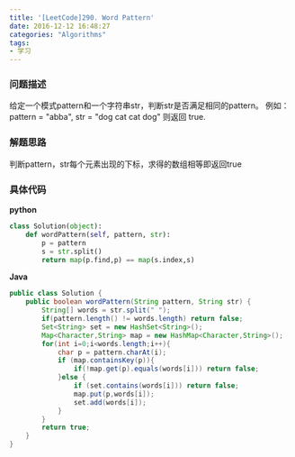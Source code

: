 ```yaml
---
title: '[LeetCode]290. Word Pattern'
date: 2016-12-12 16:48:27
categories: "Algorithms"
tags:
- 学习
---
```

### 问题描述 ###
给定一个模式pattern和一个字符串str，判断str是否满足相同的pattern。
例如：
pattern = "abba", str = "dog cat cat dog" 则返回 true.
<!-- more -->

### 解题思路 ###
判断pattern，str每个元素出现的下标，求得的数组相等即返回true
### 具体代码 ###
**python**
```python
class Solution(object):
    def wordPattern(self, pattern, str):
        p = pattern
        s = str.split()
        return map(p.find,p) == map(s.index,s)

```
**Java**
```java
public class Solution {
    public boolean wordPattern(String pattern, String str) {
        String[] words = str.split(" ");
        if(pattern.length() != words.length) return false;
        Set<String> set = new HashSet<String>();
        Map<Character,String> map = new HashMap<Character,String>();
        for(int i=0;i<words.length;i++){
            char p = pattern.charAt(i);
            if (map.containsKey(p)){
                if(!map.get(p).equals(words[i])) return false;
            }else {
                if (set.contains(words[i])) return false;
                map.put(p,words[i]);
                set.add(words[i]);
            }
        }
        return true;
    }
}
```

